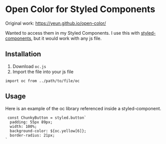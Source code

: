 # Open Color for Styled Components

Original work:
<https://yeun.github.io/open-color/>

Wanted to access them in my Styled Components. I use this with [styled-components](https://www.styled-components.com/), but it would work with any js file. 


## Installation 

1. Download `oc.js`
2. Import the file into your js file

```
import oc from ../path/to/file/oc
```

## Usage

Here is an example of the oc library referenced inside a styled-component. 


```
 const ChunkyButton = styled.button`
  padding: 55px 89px;
  width: 100%;
  background-color: ${oc.yellow[6]};
  border-radius: 21px;
`
```